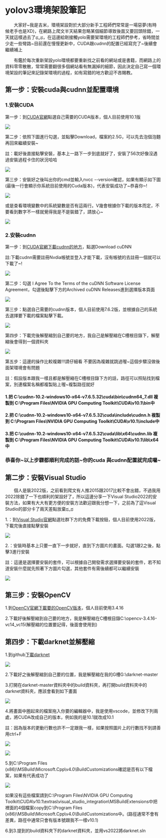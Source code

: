 <h1>yolov3環境架設筆記</h1>
<p>
<p>&emsp;&emsp;大家好~我是吉米，環境架設對於大部分新手工程師們常常是一場惡夢(有時候老手也是XD)，在網路上爬文半天結果忽略某個細節導致後面又要回頭除錯，一天就這樣過去了ಥ_ಥ，在這邊給剛接觸yolo需要架環境的工程師們參考，省時間並少走一些彎路~目前還在慢慢更新中，CUDA跟cudnn的配置已經寫完了~後續會繼續補上</p>
<p>&emsp;&emsp;有鑑於每次重新架設yolo環境都要重新找之前看的網站或是書籍，而網路上的資料零零散散，常常需要翻很多個網站看有無漏掉的細節，因此決定自己寫一個環境架設的筆記來記錄架環境的過程，如有寫錯的地方歡迎不吝賜教。
<p>
<h2>第一步：安裝cuda與cudnn並配置環境</h2>
<p>
<p><h3>1.安裝CUDA</h3></p>
<p>第一步：到<a href="https://developer.nvidia.com/cuda-toolkit-archive">CUDA官網</a>點選自己需要的CUDA版本，個人目前使用10.1版</p>
<img src="https://github.com/lhmjimmy/Yolov3-/blob/master/cuda_v.PNG">
<p>第二步：依照下圖進行勾選，並點擊Download，檔案約2.5G，可以先去泡個泡麵再回來繼續安裝~</p>
<p>註：載好後直接點擊安裝，基本上一路下一步到底就好了，安裝了56次好像沒遇過安裝過程卡住的狀況哈哈</p>
<p><img src="https://github.com/lhmjimmy/Yolov3-/blob/master/cuda_install.PNG"></p>
<p>第三步：安裝好之後叫出你的cmd並輸入nvcc --version確認，如果有顯示如下圖(最後一行會顯示你系統目前使用的Cuda版本)，代表安裝成功了~恭喜你~!</p>
<p><img src="https://github.com/lhmjimmy/Yolov3-/blob/master/cuda_checkv.PNG"></p>
<p>或是查看環境變數中的系統變數是否有這兩行。V幾會根據你下載的版本而定，不要看到數字不一樣就覺得我是不是裝錯了，請放心~</p>
<p><img src="https://github.com/lhmjimmy/Yolov3-/blob/master/cuda_env.PNG"></p>


<p><h3>2.安裝cudnn</h3></p>
<p>第一步：到<a href="https://developer.nvidia.com/cudnn">CUDA官網下載cudnn的地方</a>，點選Download cuDNN</p>
<p>註:下載cudnn需要註冊Nvdia帳號並登入才能下載，沒有帳號的去註冊一個就可以下載了~!</p>
<img src="https://github.com/lhmjimmy/Yolov3-/blob/master/Download%20cuDNN.PNG">
<p>第二步：勾選 I Agree To the Terms of the cuDNN Software License Agreement，勾選後點擊下方的Archived cuDNN Releases進到選擇版本頁面</p>
<img src="https://github.com/lhmjimmy/Yolov3-/blob/master/cudnn_releases.PNG">
<p>第三步：點選自己需要的cudnn版本，個人目前使用7.6.2版，並根據自己的系統去選擇要下載的檔案點擊下載。</p>
<img src="https://github.com/lhmjimmy/Yolov3-/blob/master/cudnn_version.PNG">
<p>第四步：下載完後解壓縮到自己要的地方，我自己是解壓縮在C槽根目錄下，解壓縮後會得到一個資料夾</p>
<p><img src="https://github.com/lhmjimmy/Yolov3-/blob/master/cudnn_unzip.PNG"></p>
<p>第五步：這邊的操作比較複雜!!!請仔細看 不要因為複雜就跳過喔~這個步驟沒做後面架環境會有問題</p>
<p>註：假設版本跟我一樣且都是解壓縮在C槽根目錄下方的話，路徑可以照貼找到檔案，別連檔案名稱都複製貼上喔~複製路徑就好</p>
<p><h4>1.把 C:\cudnn-10.2-windows10-x64-v7.6.5.32\cuda\bin\cudnn64_7.dll 複製到 C:\Program Files\NVIDIA GPU Computing Toolkit\CUDA\v10.1\bin中</h4></p>
<p><h4>2.把 C:\cudnn-10.2-windows10-x64-v7.6.5.32\cuda\include\cudnn.h 複製到 C:\Program Files\NVIDIA GPU Computing Toolkit\CUDA\v10.1\include中</h4></p>
<p><h4>3.把 C:\cudnn-10.2-windows10-x64-v7.6.5.32\cuda\lib\x64\cudnn.lib 複製到 C:\Program Files\NVIDIA GPU Computing Toolkit\CUDA\v10.1\lib\x64中</h4></p>
<p>
<p><h3>恭喜你~以上步驟都順利完成的話~你的cuda 與cudnn配置就完成囉~</h3></p>
<h2>第二步：安裝Visual Studio</h2>
<p>&emsp;&emsp;個人是裝2022版，之前看到爬文有人推2015跟2017比較不會出錯，不過我用2022除錯了一下也順利的架設好了，所以這邊分享一下Visual Studio2022的安裝方法，如果有大大有更方便的安裝方法歡迎跟我分想一下，之前為了這Visual Studio的部分卡了兩天差點放棄ಥ_ಥ</p>
<p>1.：到<a href="https://visualstudio.microsoft.com/zh-hant/downloads/">Visual Studio官網</a>點選社群下方的免費下載按鈕，個人目前使用2022版，下載完後直接點擊安裝</p>
<p><img src="https://github.com/lhmjimmy/Yolov3-/blob/master/VisualStudio_download.PNG"></p>
<p>2.：安裝時基本上只要一直下一步就好，直到下方圖片的畫面。勾選1跟2之後，點擊3進行安裝</p>
<p>註：這邊是選擇要安裝的套件，可以根據自己開發需求選擇要安裝的套件，若不知道安裝什麼就先照著下方圖片勾選，其他套件有需後續都可以繼續安裝</p>
<p><img src="https://github.com/lhmjimmy/Yolov3-/blob/master/VisualStudio_check.PNG"></p>
<h2>第三步：安裝OpenCV</h2>
<p>1.到<a href="https://opencv.org/releases/">OpenCV官網下載要的OpenCV版本</a>，個人目前使用3.4.16</p>
<p>2.下載好後解壓縮到自己要的地方，我是解壓縮在C槽根目錄C:\opencv-3.4.16-vc14_vc15(解壓縮的位置要記得，後面會使用到)</p>
<h2>第四步：下載darknet並解壓縮</h2>
<p>1.到github<a href="https://github.com/AlexeyAB/darknet">下載darknet</a></p>
<p><img src="https://github.com/lhmjimmy/Yolov3-/blob/master/darknet_download.PNG"></p>
<p>2.下載好之後解壓縮到自己要的位置，我是解壓縮在我的G槽G:\darknet-master</p>
<p>3.打開在darknet-master資料夾中的build資料夾，再打開build資料夾中的darknet資料夾，應該會看到如下畫面</p>
<p><img src="https://github.com/lhmjimmy/Yolov3-/blob/master/darknet_cudav.PNG"></p>
<p>4.將畫面中圈起來的檔案拖入你要的編輯器中，我是使用vscode，並修改下列兩處，將CUDA改成自己的版本，例如我的是10.1就改成10.1</p>
<p>註：因為版本的更動行數也許不一定跟我一樣，如果按照圖片上的行數找不到請善用ctrl+F</p>
<p><img src="https://github.com/lhmjimmy/Yolov3-/blob/master/darknet_version1.PNG"></p>
<p><img src="https://github.com/lhmjimmy/Yolov3-/blob/master/darknet_version2.PNG"></p>
<p>5.到C:\Program Files (x86)\MSBuild\Microsoft.Cpp\v4.0\BuildCustomizations確認是否有以下檔案，如果有代表成功了</p>
<p><img src="https://github.com/lhmjimmy/Yolov3-/blob/master/darknet_filecheck.PNG"></p>
如果沒有這些檔案請到C:\Program Files\NVIDIA GPU Computing Toolkit\CUDA\v10.1\extras\visual_studio_integration\MSBuildExtensions中把裡面的4個檔案copy到C:\Program Files (x86)\MSBuild\Microsoft.Cpp\v4.0\BuildCustomizations中。(路徑通常不會有差異，路徑中通常只會有版本號跟我不一樣v10.1)
<p></p>
<p>6.到3.提到的build資料夾下的darknet資料夾，並用vs2022將darknet.sln</p>
